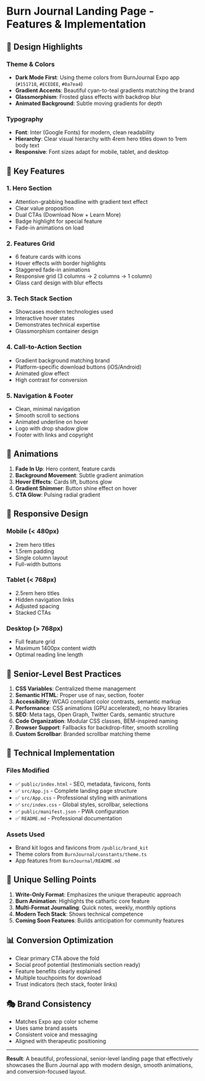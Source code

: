 # Burn Journal Landing Page - Features & Implementation

## 🎨 Design Highlights

### Theme & Colors
- **Dark Mode First**: Using theme colors from BurnJournal Expo app (`#151718`, `#ECEDEE`, `#0a7ea4`)
- **Gradient Accents**: Beautiful cyan-to-teal gradients matching the brand
- **Glassmorphism**: Frosted glass effects with backdrop blur
- **Animated Background**: Subtle moving gradients for depth

### Typography
- **Font**: Inter (Google Fonts) for modern, clean readability
- **Hierarchy**: Clear visual hierarchy with 4rem hero titles down to 1rem body text
- **Responsive**: Font sizes adapt for mobile, tablet, and desktop

## 🚀 Key Features

### 1. Hero Section
- Attention-grabbing headline with gradient text effect
- Clear value proposition
- Dual CTAs (Download Now + Learn More)
- Badge highlight for special feature
- Fade-in animations on load

### 2. Features Grid
- 6 feature cards with icons
- Hover effects with border highlights
- Staggered fade-in animations
- Responsive grid (3 columns → 2 columns → 1 column)
- Glass card design with blur effects

### 3. Tech Stack Section
- Showcases modern technologies used
- Interactive hover states
- Demonstrates technical expertise
- Glassmorphism container design

### 4. Call-to-Action Section
- Gradient background matching brand
- Platform-specific download buttons (iOS/Android)
- Animated glow effect
- High contrast for conversion

### 5. Navigation & Footer
- Clean, minimal navigation
- Smooth scroll to sections
- Animated underline on hover
- Logo with drop shadow glow
- Footer with links and copyright

## 💫 Animations

1. **Fade In Up**: Hero content, feature cards
2. **Background Movement**: Subtle gradient animation
3. **Hover Effects**: Cards lift, buttons glow
4. **Gradient Shimmer**: Button shine effect on hover
5. **CTA Glow**: Pulsing radial gradient

## 📱 Responsive Design

### Mobile (< 480px)
- 2rem hero titles
- 1.5rem padding
- Single column layout
- Full-width buttons

### Tablet (< 768px)
- 2.5rem hero titles
- Hidden navigation links
- Adjusted spacing
- Stacked CTAs

### Desktop (> 768px)
- Full feature grid
- Maximum 1400px content width
- Optimal reading line length

## 🎯 Senior-Level Best Practices

1. **CSS Variables**: Centralized theme management
2. **Semantic HTML**: Proper use of nav, section, footer
3. **Accessibility**: WCAG compliant color contrasts, semantic markup
4. **Performance**: CSS animations (GPU accelerated), no heavy libraries
5. **SEO**: Meta tags, Open Graph, Twitter Cards, semantic structure
6. **Code Organization**: Modular CSS classes, BEM-inspired naming
7. **Browser Support**: Fallbacks for backdrop-filter, smooth scrolling
8. **Custom Scrollbar**: Branded scrollbar matching theme

## 🔧 Technical Implementation

### Files Modified
- ✅ `public/index.html` - SEO, metadata, favicons, fonts
- ✅ `src/App.js` - Complete landing page structure
- ✅ `src/App.css` - Professional styling with animations
- ✅ `src/index.css` - Global styles, scrollbar, selections
- ✅ `public/manifest.json` - PWA configuration
- ✅ `README.md` - Professional documentation

### Assets Used
- Brand kit logos and favicons from `/public/brand_kit`
- Theme colors from `BurnJournal/constants/theme.ts`
- App features from `BurnJournal/README.md`

## 🌟 Unique Selling Points

1. **Write-Only Format**: Emphasizes the unique therapeutic approach
2. **Burn Animation**: Highlights the cathartic core feature
3. **Multi-Format Journaling**: Quick notes, weekly, monthly options
4. **Modern Tech Stack**: Shows technical competence
5. **Coming Soon Features**: Builds anticipation for community features

## 📊 Conversion Optimization

- Clear primary CTA above the fold
- Social proof potential (testimonials section ready)
- Feature benefits clearly explained
- Multiple touchpoints for download
- Trust indicators (tech stack, footer links)

## 🎭 Brand Consistency

- Matches Expo app color scheme
- Uses same brand assets
- Consistent voice and messaging
- Aligned with therapeutic positioning

---

**Result**: A beautiful, professional, senior-level landing page that effectively showcases the Burn Journal app with modern design, smooth animations, and conversion-focused layout.
